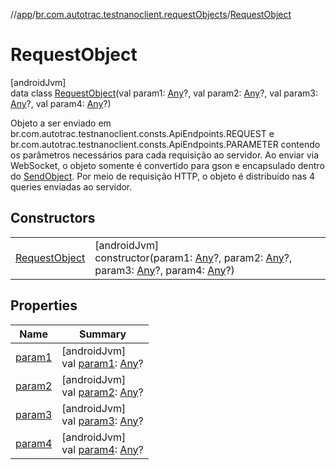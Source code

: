 //[app](../../../index.md)/[br.com.autotrac.testnanoclient.requestObjects](../index.md)/[RequestObject](index.md)

# RequestObject

[androidJvm]\
data class [RequestObject](index.md)(val param1: [Any](https://kotlinlang.org/api/latest/jvm/stdlib/kotlin/-any/index.html)?, val param2: [Any](https://kotlinlang.org/api/latest/jvm/stdlib/kotlin/-any/index.html)?, val param3: [Any](https://kotlinlang.org/api/latest/jvm/stdlib/kotlin/-any/index.html)?, val param4: [Any](https://kotlinlang.org/api/latest/jvm/stdlib/kotlin/-any/index.html)?)

Objeto a ser enviado em br.com.autotrac.testnanoclient.consts.ApiEndpoints.REQUEST e br.com.autotrac.testnanoclient.consts.ApiEndpoints.PARAMETER contendo os parâmetros necessários para cada requisição ao servidor. Ao enviar via WebSocket, o objeto somente é convertido para gson e encapsulado dentro do [SendObject](../-send-object/index.md). Por meio de requisição HTTP, o objeto é distribuído nas 4 queries enviadas ao servidor.

## Constructors

| | |
|---|---|
| [RequestObject](-request-object.md) | [androidJvm]<br>constructor(param1: [Any](https://kotlinlang.org/api/latest/jvm/stdlib/kotlin/-any/index.html)?, param2: [Any](https://kotlinlang.org/api/latest/jvm/stdlib/kotlin/-any/index.html)?, param3: [Any](https://kotlinlang.org/api/latest/jvm/stdlib/kotlin/-any/index.html)?, param4: [Any](https://kotlinlang.org/api/latest/jvm/stdlib/kotlin/-any/index.html)?) |

## Properties

| Name | Summary |
|---|---|
| [param1](param1.md) | [androidJvm]<br>val [param1](param1.md): [Any](https://kotlinlang.org/api/latest/jvm/stdlib/kotlin/-any/index.html)? |
| [param2](param2.md) | [androidJvm]<br>val [param2](param2.md): [Any](https://kotlinlang.org/api/latest/jvm/stdlib/kotlin/-any/index.html)? |
| [param3](param3.md) | [androidJvm]<br>val [param3](param3.md): [Any](https://kotlinlang.org/api/latest/jvm/stdlib/kotlin/-any/index.html)? |
| [param4](param4.md) | [androidJvm]<br>val [param4](param4.md): [Any](https://kotlinlang.org/api/latest/jvm/stdlib/kotlin/-any/index.html)? |
